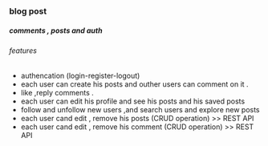 ### blog post 

##### comments , posts and auth

 ###### features
 
  * authencation (login-register-logout)
  * each user can create his posts and outher users can comment on it .
  * like ,reply comments .
  * each user can edit his profile and see his posts and his saved posts
  * follow and unfollow new users ,and search users and explore new posts
  * each user cand edit , remove his posts (CRUD operation)   >>   REST API
  * each user cand edit , remove his comment (CRUD operation) >> REST API
